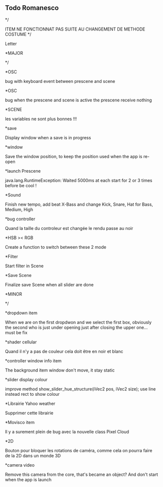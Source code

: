 Todo Romanesco
--
*/

ITEM NE FONCTIONNAT PAS SUITE AU CHANGEMENT DE METHODE COSTUME
*/

Letter




*MAJOR

*/


*OSC

bug with keyboard event between prescene and scene

*OSC

bug when the prescene and scene is active the prescene receive nothing


*SCENE

les variables ne sont plus bonnes !!!

*save

Display window when a save is in progress

*window

Save the window position, to keep the position used when the app is re-open

*launch Prescene

java.lang.RuntimeException: Waited 5000ms at each start for 2 or 3 times before be cool !

*Sound

Finish new tempo, add beat X-Bass and change Kick, Snare, Hat for Bass, Medium, High

*bug controller

Quand la taille du controleur est changée le rendu passe au noir

*HSB >< RGB

Create a function to switch between these 2 mode

*Filter

Start filter in Scene

*Save Scene

Finalize save Scene when all slider are done







*MINOR

*/

*dropdown item

When we are on the first dropdwon and we select the first box, obviously the second who is just under opening just after closing the upper one...
must be fix



*shader cellular

Quand il n'y a pas de couleur cela doit être en noir et blanc


*controller window info item

The background item window don't move, it stay static

*slider display colour

improve method show_slider_hue_structure(iVec2 pos, iVec2 size);
use line instead rect to show colour

*Librairie Yahoo weather

Supprimer cette librairie

*Movisco item

Il y a surement plein de bug avec la nouvelle class Pixel Cloud

*2D

Bouton pour bloquer les rotations de caméra, comme cela on pourra faire de la 2D dans un monde 3D

*camera video

Remove this camera from the core, that's became an object? And don't start when the app is launch